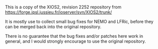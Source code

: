 This is a copy of the XIOS2, revision 2252 repository from
https://forge.ipsl.jussieu.fr/ioserver/svn/XIOS2/trunk/

It is mostly use to collect small bug fixes for NEMO and LFRic,
before they can be merged back into the original repository.

There is no guarantee that the bug fixes and/or patches here
work in general, and I would strongly encourage to use the
original repository.
